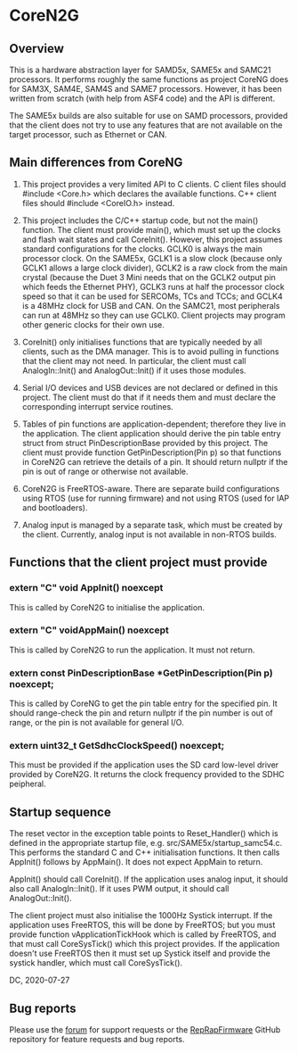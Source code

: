 # CoreN2G

## Overview

This is a hardware abstraction layer for SAMD5x, SAME5x and SAMC21 processors. It performs roughly the same functions as project CoreNG does for SAM3X, SAM4E, SAM4S and SAME7 processors. However, it has been written from scratch (with help from ASF4 code) and the API is different.

The SAME5x builds are also suitable for use on SAMD processors, provided that the client does not try to use any features that are not available on the target processor, such as Ethernet or CAN.

## Main differences from CoreNG

1. This project provides a very limited API to C clients. C client files should #include <Core.h> which declares the available functions. C++ client files should #include <CoreIO.h> instead.

2. This project includes the C/C++ startup code, but not the main() function. The client must provide main(), which must set up the clocks and flash wait states and call CoreInit(). However, this project assumes standard configurations for the clocks. GCLK0 is always the main processor clock. On the SAME5x, GCLK1 is a slow clock (because only GCLK1 allows a large clock divider), GCLK2 is a raw clock from the main crystal (because the Duet 3 Mini needs that on the GCLK2 output pin which feeds the Ethernet PHY), GCLK3 runs at half the processor clock speed so that it can be used for SERCOMs, TCs and TCCs; and GCLK4 is a 48MHz clock for USB and CAN. On the SAMC21, most peripherals can run at 48MHz so they can use GCLK0. Client projects may program other generic clocks for their own use.

3. CoreInit() only initialises functions that are typically needed by all clients, such as the DMA manager. This is to avoid pulling in functions that the client may not need. In particular, the client must call AnalogIn::Init() and AnalogOut::Init() if it uses those modules.

4. Serial I/O devices and USB devices are not declared or defined in this project. The client must do that if it needs them and must declare the corresponding interrupt service routines.

5. Tables of pin functions are application-dependent; therefore they live in the application. The client application should derive the pin table entry struct from struct PinDescriptionBase provided by this project. The client must provide function GetPinDescription(Pin p) so that functions in CoreN2G can retrieve the details of a pin. It should return nullptr if the pin is out of range or otherwise not available.

6. CoreN2G is FreeRTOS-aware. There are separate build configurations using RTOS (use for running firmware) and not using RTOS (used for IAP and bootloaders).

7. Analog input is managed by a separate task, which must be created by the client. Currently, analog input is not available in non-RTOS builds.

## Functions that the client project must provide

### extern "C" void AppInit() noexcept
This is called by CoreN2G to initialise the application.

### extern "C" voidAppMain() noexcept
This is called by CoreN2G to run the application. It must not return.

### extern const PinDescriptionBase \*GetPinDescription(Pin p) noexcept;
This is called by CoreNG to get the pin table entry for the specified pin. It should range-check the pin and return nullptr if the pin number is out of range, or the pin is not available for general I/O.

### extern uint32_t GetSdhcClockSpeed() noexcept;
This must be provided if the application uses the SD card low-level driver provided by CoreN2G. It returns the clock frequency provided to the SDHC peipheral.

## Startup sequence

The reset vector in the exception table points to Reset_Handler() which is defined in the appropriate startup file, e.g. src/SAME5x/startup_samc54.c. This performs the standard C and C++ initialisation functions. It then calls AppInit() follows by AppMain(). It does not expect AppMain to return.

AppInit() should call CoreInit(). If the application uses analog input, it should also call AnalogIn::Init(). If it uses PWM output, it should call AnalogOut::Init().

The client project must also initialise the 1000Hz Systick interrupt. If the application uses FreeRTOS, this will be done by FreeRTOS; but you must provide function vApplicationTickHook which is called by FreeRTOS, and that must call CoreSysTick() which this project provides. If the application doesn't use FreeRTOS then it must set up Systick itself and provide the systick handler, which must call CoreSysTick().

DC, 2020-07-27

## Bug reports

Please use the [forum](https://forum.duet3d.com) for support requests or the [RepRapFirmware](https://github.com/Duet3D/RepRapFirmware) GitHub repository for feature requests and bug reports.
